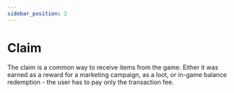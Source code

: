 ```yaml
---
sidebar_position: 2
---
```


# Claim

The claim is a common way to receive items from the game. Either it was earned as a reward for a marketing campaign, as
a loot, or in-game balance redemption - the user has to pay only the transaction fee.
